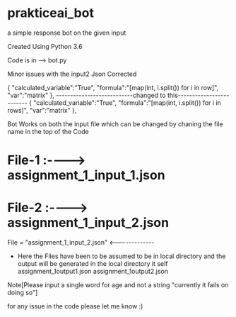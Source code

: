 # prakticeai_bot
a simple response bot on the given input 

Created Using Python 3.6 

Code is in --> bot.py

Minor issues with the input2 Json Corrected 



{
            "calculated_variable":"True",
            "formula":"[map(int, i.split()) for i in row]",
            "var":"matrix"
        },
---------------------------changed to this-------------------------
{
            "calculated_variable":"True",
            "formula":"[map(int, i.split()) for i in rows]",
            "var":"matrix"
        },

Bot Works on both the input file which can be changed by chaning the file name in the top of the Code
# File-1 :----> assignment_1_input_1.json
# File-2 :----> assignment_1_input_2.json
File = "assignment_1_input_2.json"  <-------------

* Here the Files have been to be assumed to be in local directory and the output will be generated in the local directory it self 
assignment_1output1.json
assignment_1output2.json

Note[Please input a single word for age and not a string "currently it fails on doing so"]

for any issue in the code please let me know :)